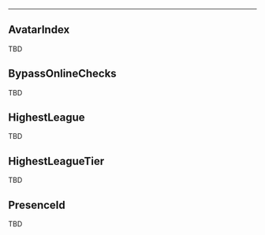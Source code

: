 ___

## AvatarIndex

TBD

## BypassOnlineChecks

TBD

## HighestLeague

TBD

## HighestLeagueTier

TBD

## PresenceId

TBD